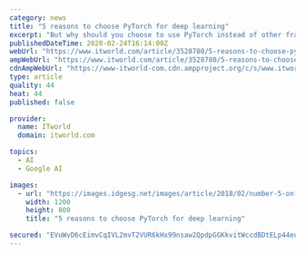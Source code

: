 ```yaml
---
category: news
title: "5 reasons to choose PyTorch for deep learning"
excerpt: "But why should you choose to use PyTorch instead of other frameworks like MXNet, Chainer, or TensorFlow? Let’s look into five reasons that add up to a strong case for PyTorch. Before we get started, a plea to TensorFlow users who are already typing furious tweets and emails even before I begin: Yes, there are also plenty of reasons to choose ..."
publishedDateTime: 2020-02-24T16:14:00Z
webUrl: "https://www.itworld.com/article/3528780/5-reasons-to-choose-pytorch-for-deep-learning.html"
ampWebUrl: "https://www.itworld.com/article/3528780/5-reasons-to-choose-pytorch-for-deep-learning.amp.html"
cdnAmpWebUrl: "https://www-itworld-com.cdn.ampproject.org/c/s/www.itworld.com/article/3528780/5-reasons-to-choose-pytorch-for-deep-learning.amp.html"
type: article
quality: 44
heat: 44
published: false

provider:
  name: ITworld
  domain: itworld.com

topics:
  - AI
  - Google AI

images:
  - url: "https://images.idgesg.net/images/article/2018/02/number-5-on-fire_top-five_five-tips-100750848-large.jpg"
    width: 1200
    height: 800
    title: "5 reasons to choose PyTorch for deep learning"

secured: "EVuWvD6cEimvCqIVL2mvT2VUR6kHx99nsaw2QpdpGGKkvitWccdBDtELp44eucfolJt/eijoWTVDveZx21TGZl+LVLj27WL7gtF2szDJC83vsDcuUeenY8hNeeQ75IJS7dm6bB4aYV23+pca2QUDDGD5QyuiAuT0Vqenh4yDLPf7W98vmKlNQ3rl7lFonsL8xwEVLkUMjVH6j+WMrn/dbEDUh64Qh40IeiDh32U7IB3lAHyC4Nm8iIDlqICtShSHneZA/bklQeKkIItweFr6pl9v7O93v+Z4NKumR+Cc6J4kUwZszxovRyMFMbNKhkRi/std5/WEMaiUAB+fa7TdrVFqoQtKyOxSvd8bXXeal+WV8Luhbi0BznpgcU7Ux6kiKdZ3//eX6q2PT4B8UkzYNENHV2bcDiBngkwswqnFpp2votmgoe6LiIWs0d6hKbkpNmOXl1w3lDPb6Q666kFDlGDbZ24O9pbR8AhYoqI18lI=;zomRmXiFQ720ZQ0w+RVfXA=="
---
```


